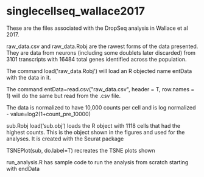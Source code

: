 # singlecellseq_wallace2017

These are the files associated with the DropSeq analysis in Wallace et al 2017.


raw_data.csv and raw_data.Robj are the rawest forms of the data presented.  They are data from neurons (including some doublets later discarded) from 3101 transcripts with 16484 total genes identified across the population.  

The command
load('raw_data.Robj') 
will load an R objected name entData with the data in it.

The command
entData=read.csv("raw_data.csv", header = T, row.names = 1)
will do the same but read from the .csv file.

The data is normalized to have 10,000 counts per cell and is log normalized - value=log2(1+count_pre_10000)



sub.Robj
load(‘sub.obj’) loads the R object with 1118 cells that had the highest counts.  This is the object shown in the figures and used for the analyses.  It is created with the Seurat package 

TSNEPlot(sub, do.label=T) recreates the TSNE plots shown

run_analysis.R   has sample code to run the analysis from scratch starting with endData

